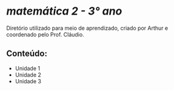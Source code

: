 # *matemática 2 - 3° ano*

Diretório utilizado para meio de aprendizado, criado por Arthur e coordenado pelo Prof. Cláudio.


## Conteúdo:
- Unidade 1
- Unidade 2
- Unidade 3


